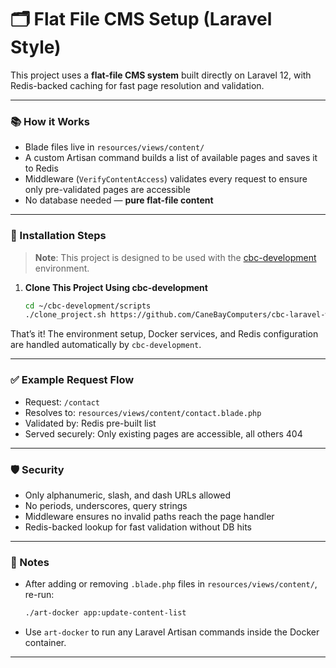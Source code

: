 # 🗂️ Flat File CMS Setup (Laravel Style)

This project uses a **flat-file CMS system** built directly on Laravel 12, with Redis-backed caching for fast page resolution and validation.

---

### 📚 How it Works

* Blade files live in `resources/views/content/`
* A custom Artisan command builds a list of available pages and saves it to Redis
* Middleware (`VerifyContentAccess`) validates every request to ensure only pre-validated pages are accessible
* No database needed — **pure flat-file content**

---

### 🚀 Installation Steps

> **Note**: This project is designed to be used with the [cbc-development](https://github.com/CaneBayComputers/cbc-development) environment.

1. **Clone This Project Using cbc-development**

   ```bash
   cd ~/cbc-development/scripts
   ./clone_project.sh https://github.com/CaneBayComputers/cbc-laravel-website
   ```

That’s it! The environment setup, Docker services, and Redis configuration are handled automatically by `cbc-development`.

---

### ✅ Example Request Flow

* Request: `/contact`
* Resolves to: `resources/views/content/contact.blade.php`
* Validated by: Redis pre-built list
* Served securely: Only existing pages are accessible, all others 404

---

### 🛡️ Security

* Only alphanumeric, slash, and dash URLs allowed
* No periods, underscores, query strings
* Middleware ensures no invalid paths reach the page handler
* Redis-backed lookup for fast validation without DB hits

---

### 💬 Notes

* After adding or removing `.blade.php` files in `resources/views/content/`, re-run:

  ```bash
  ./art-docker app:update-content-list
  ```
* Use `art-docker` to run any Laravel Artisan commands inside the Docker container.

---